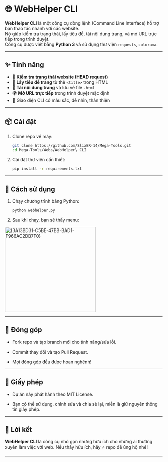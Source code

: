 # 🌐 WebHelper CLI

**WebHelper CLI** là một công cụ dòng lệnh (Command Line Interface) hỗ trợ bạn thao tác nhanh với các website.  
Nó giúp kiểm tra trạng thái, lấy tiêu đề, tải nội dung trang, và mở URL trực tiếp trong trình duyệt.  
Công cụ được viết bằng **Python 3** và sử dụng thư viện `requests`, `colorama`.

---

## ✨ Tính năng

- 🔎 **Kiểm tra trạng thái website (HEAD request)**  
- 📄 **Lấy tiêu đề trang** từ thẻ `<title>` trong HTML  
- 💾 **Tải nội dung trang** và lưu về file `.html`  
- 🌍 **Mở URL trực tiếp** trong trình duyệt mặc định  
- 🎨 Giao diện CLI có màu sắc, dễ nhìn, thân thiện  

---

## 📦 Cài đặt

1. Clone repo về máy:
   ```bash
   git clone https://github.com/SlixER-14/Mega-Tools.git
   cd Mega-Tools/Webs/WebHelper\ CLI

2. Cài đặt thư viện cần thiết: 
   ```bash
   pip install -r requirements.txt

---

## 🚀 Cách sử dụng

1. Chạy chương trình bằng Python:
   ```bash
   python webhelper.py

2. Sau khi chạy, bạn sẽ thấy menu:
<img width="290" height="271" alt="{3A13BD31-C5BE-47BB-BAD1-F966AC2DB7F0}" src="https://github.com/user-attachments/assets/6f3ee629-081d-4ae9-a525-1d9aa9b78a64" />

---

## 🤝 Đóng góp
- Fork repo và tạo branch mới cho tính năng/sửa lỗi.

- Commit thay đổi và tạo Pull Request.

- Mọi đóng góp đều được hoan nghênh!

---

## 📜 Giấy phép
- Dự án này phát hành theo MIT License. 

- Bạn có thể sử dụng, chỉnh sửa và chia sẻ lại, miễn là giữ nguyên thông tin giấy phép.

---

## 🌟 Lời kết
**WebHelper CLI** là công cụ nhỏ gọn nhưng hữu ích cho những ai thường xuyên làm việc với web. Nếu thấy hữu ích, hãy ⭐ repo để ủng hộ nhé!

---
